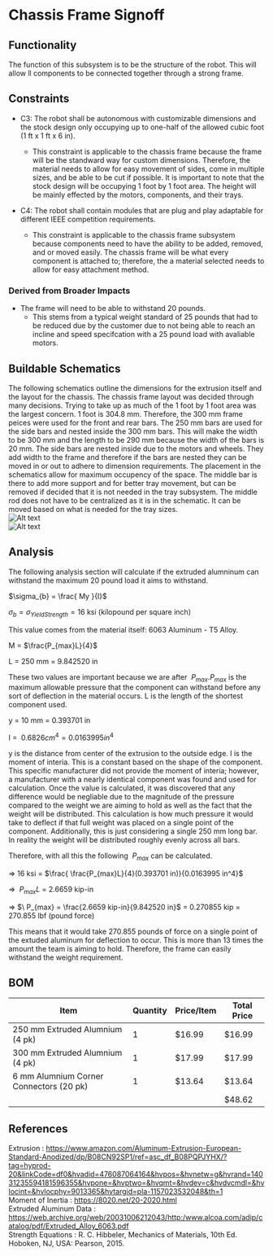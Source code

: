 # Chassis Frame Signoff

## Functionality 

The function of this subsystem is to be the structure of the robot. This will allow ll components to be connected together through a strong frame.

## Constraints

- C3: The robot shall be autonomous with customizable dimensions and the stock design only occupying up to one-half of the allowed cubic foot (1 ft x 1 ft x 6 in).
	- This constraint is applicable to the chassis frame because the frame will be the standward way for custom dimensions. Therefore, the material needs to allow for easy movement of sides, come in multiple sizes, and be able to be cut if possible. It is important to note that the stock design will be occupying 1 foot by 1 foot area. The height will be mainly effected by the motors, components, and their trays.

- C4: The robot shall contain modules that are plug and play adaptable for different IEEE competition requirements.
	- This constraint is applicable to the chassis frame subsystem because components need to have the ability to be added, removed, and or moved easily. The chassis frame will be what every component is attached to; therefore, the a material selected needs to allow for easy attachment method.

### Derived from Broader Impacts

- The frame will need to be able to withstand 20 pounds.
	- This stems from a typical weight standard of 25 pounds that had to be reduced due by the customer due to not being able to reach an incline and speed specifcation with a 25 pound load with avaliable motors.

## Buildable Schematics
The following schematics outline the dimensions for the extrusion itself and the layout for the chassis. The chassis frame layout was decided through many decisions. Trying to take up as much of the 1 foot by 1 foot area was the largest concern. 1 foot is 304.8 mm. Therefore, the 300 mm frame peices were used for the front and rear bars. The 250 mm bars are used for the side bars and nested inside the 300 mm bars. This will make the width to be 300 mm and the length to be 290 mm because the width of the bars is 20 mm. The side bars are nested inside due to the motors and wheels. They add width to the frame and therefore if the bars are nested they can be moved in or out to adhere to dimension requirements. The placement in the schematics allow for maximum occupency of the space. The middle bar is there to add more support and for better tray movement, but can be removed if decided that it is not needed in the tray subsystem. The middle rod does not have to be centralized as it is in the schematic. It can be moved based on what is needed for the tray sizes.  
![Alt text](https://github.com/lchapman42/Control-Sensing-Wireless-Charging-Robot/blob/main/Documentation/Images/Chassis/Extrusion.jpg)  
![Alt text](https://github.com/lchapman42/Control-Sensing-Wireless-Charging-Robot/blob/main/Documentation/Images/Chassis/Chassis%20Frame.jpg)

## Analysis
The following analysis section will calculate if the extruded alumninum can withstand the maximum 20 pound load it aims to withstand.  
  
$\sigma_{b} = \frac{ My }{I}$  
  
$\sigma_{b} = \sigma_{Yield Strength} = 16$ ksi (kilopound per square inch)
     
This value comes from the material itself: 6063 Aluminum - T5 Alloy.  
  
M = $\frac{P_{max}L}{4}$  
  
L = 250 mm = 9.842520 in  
   
These two values are important because we are after $\ P_{max}. P_{max}$ is the maximum allowable pressure that the component can withstand before any sort of deflection in the material occurs. L is the length of the shortest component used.   
  
y = 10 mm = 0.393701 in  
   
I = $\ 0.6826 cm^4 = 0.0163995 in^4$  
    
y is the distance from center of the extrusion to the outside edge. I is the moment of interia. This is a constant based on the shape of the component. This specific manufacturer did not provide the moment of interia; however, a manufacturer with a nearly identical component was found and used for calculation. Once the value is calculated, it was discovered that any difference would be negliable due to the magnitude of the pressure compared to the weight we are aiming to hold as well as the fact that the weight will be distributed. This calculation is how much pressure it would take to deflect if that full weight was placed on a single point of the component. Additionally, this is just considering a single 250 mm long bar. In reality the weight will be distributed roughly evenly across all bars.
  
Therefore, with all this the following $\ P_{max}$ can be calculated.  
   
=> 16 ksi = $\frac{ \frac{P_{max}L}{4}(0.393701 in)}{0.0163995 in^4}$   
   
=> $\ P_{max}L$ = 2.6659 kip-in  
   
=> $\ P_{max} = \frac{2.6659 kip-in}{9.842520 in}$ = 0.270855 kip = 270.855 lbf (pound force)   
  
This means that it would take 270.855 pounds of force on a single point of the extuded aluminum for deflection to occur. This is more than 13 times the amount the team is aiming to hold. Therefore, the frame can easily withstand the weight requirement.  

## BOM
| Item | Quantity | Price/Item | Total Price | 
|-|-|-|-|
| 250 mm Extruded Alumnium (4 pk)| 1 | $16.99 | $16.99 |
| 300 mm Extruded Alumnium (4 pk)| 1 | $17.99 | $17.99 |
| 6 mm Alumnium Corner Connectors (20 pk)| 1 | $13.64 | $13.64 |
| | | | $48.62 |

## References
Extrusion : https://www.amazon.com/Aluminum-Extrusion-European-Standard-Anodized/dp/B08CN92SP1/ref=asc_df_B08PQPJYHX/?tag=hyprod-20&linkCode=df0&hvadid=476087064164&hvpos=&hvnetw=g&hvrand=14031235594181596355&hvpone=&hvptwo=&hvqmt=&hvdev=c&hvdvcmdl=&hvlocint=&hvlocphy=9013365&hvtargid=pla-1157023532048&th=1  
Moment of Inertia : https://8020.net/20-2020.html  
Extruded Aluminum Data : https://web.archive.org/web/20031006212043/http:/www.alcoa.com/adip/catalog/pdf/Extruded_Alloy_6063.pdf  
Strength Equations : R. C. Hibbeler, Mechanics of Materials, 10th Ed. Hoboken, NJ, USA: Pearson, 2015.
